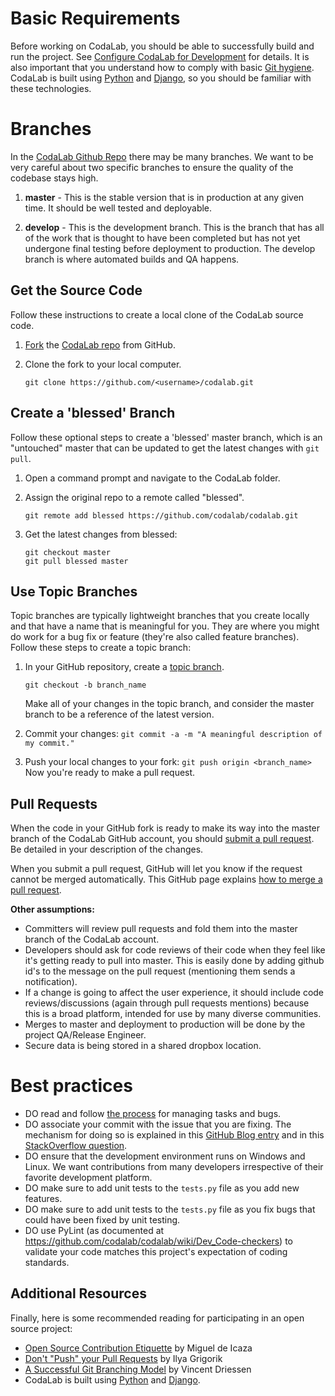 # Basic Requirements
Before working on CodaLab, you should be able to successfully build and run the project. See [Configure CodaLab for Development](https://github.com/codalab/codalab/wiki/Dev_Configure-CodaLab-for-Development) for details. It is also important that you understand how to comply with basic [Git hygiene](http://blog.ericbmerritt.com/2011/09/21/commit-hygiene-and-git.html). CodaLab is built using [Python](http://www.python.org/) and [Django](https://www.djangoproject.com/), so you should be familiar with these technologies.

# Branches
In the [CodaLab Github Repo](http://github.com/codalab/codalab) there may be many branches. We want to be very careful about two specific branches to ensure the quality of the codebase stays high.

1. **master** - This is the stable version that is in production at any given time. It should be well tested and deployable.

2. **develop** - This is the development branch. This is the branch that has all of the work that is thought to have been completed but has not yet undergone final testing before deployment to production. The develop branch is where automated builds and QA happens.

## Get the Source Code
Follow these instructions to create a local clone of the CodaLab source code.

1. [Fork](https://help.github.com/articles/fork-a-repo) the [CodaLab repo](https://github.com/codalab/codalab) from GitHub.

1. Clone the fork to your local computer.
    ```
    git clone https://github.com/<username>/codalab.git
    ```

## Create a 'blessed' Branch
Follow these optional steps to create a 'blessed' master branch, which is an "untouched" master that can be updated to get the latest changes with `git pull`.

1. Open a command prompt and navigate to the CodaLab folder.
1. Assign the original repo to a remote called "blessed".
    ```
    git remote add blessed https://github.com/codalab/codalab.git
    ```

1. Get the latest changes from blessed:
    ```
    git checkout master
    git pull blessed master
    ```

## Use Topic Branches
Topic branches are typically lightweight branches that you create locally and that have a name that is meaningful for you. They are where you might do work for a bug fix or feature (they're also called feature branches). Follow these steps to create a topic branch:

1. In your GitHub repository, create a [topic branch](http://learn.github.com/p/branching.html). 

    `git checkout -b branch_name`
    
    Make all of your changes in the topic branch, and consider the master branch to be  a reference of the latest version.

1. Commit your changes:
```git commit -a -m "A meaningful description of my commit."```

1. Push your local changes to your fork:
```git push origin <branch_name>```
    Now you're ready to make a pull request.

## Pull Requests

When the code in your GitHub fork is ready to make its way into the master branch of the CodaLab GitHub account, you should [submit a pull request](https://help.github.com/articles/using-pull-requests#initiating-the-pull-request). Be detailed in your description of the changes.

When you submit a pull request, GitHub will let you know if the request cannot be merged automatically. This GitHub page explains [how to merge a pull request](https://help.github.com/articles/merging-a-pull-request).

**Other assumptions:**

* Committers will review pull requests and fold them into the master branch of the CodaLab account.
* Developers should ask for code reviews of their code when they feel like it's getting ready to pull into master. This is easily done by adding github id's to the message on the pull request (mentioning them sends a notification).
* If a change is going to affect the user experience, it should include code reviews/discussions (again through pull requests mentions) because this is a broad platform, intended for use by many diverse communities.
* Merges to master and deployment to production will be done by the project QA/Release Engineer.
* Secure data is being stored in a shared dropbox location. 

# Best practices

* DO read and follow [the process](https://github.com/codalab/codalab/wiki/Dev_Issue-tracking) for managing tasks and bugs.
* DO associate your commit with the issue that you are fixing. The mechanism for doing so is explained in this [GitHub Blog entry](https://github.com/blog/831-issues-2-0-the-next-generation) and in this [StackOverflow question](http://stackoverflow.com/questions/1687262/link-to-github-issue-number-with-commit-message).
* DO ensure that the development environment runs on Windows and Linux. We want contributions from many developers irrespective of their favorite development platform.
* DO make sure to add unit tests to the `tests.py` file as you add new features.
* DO make sure to add unit tests to the `tests.py` file as you fix bugs that could have been fixed by unit testing.
* DO use PyLint (as documented at https://github.com/codalab/codalab/wiki/Dev_Code-checkers) to validate your code matches this project's expectation of coding standards.


## Additional Resources

Finally, here is some recommended reading for participating in an open source project:
- [Open Source Contribution Etiquette](http://tirania.org/blog/archive/2010/Dec-31.html) by Miguel de Icaza
- [Don't "Push" your Pull Requests](http://www.igvita.com/2011/12/19/dont-push-your-pull-requests/) by Ilya Grigorik
- [A Successful Git Branching Model](http://nvie.com/posts/a-successful-git-branching-model/) by Vincent Driessen
- CodaLab is built using [Python](http://www.python.org/) and [Django](https://www.djangoproject.com/).